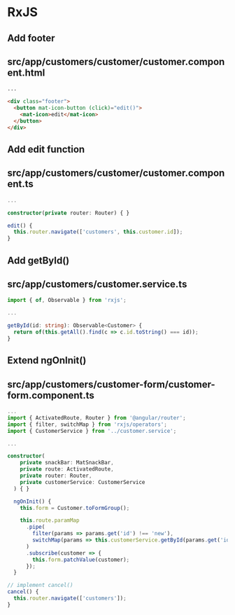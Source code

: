 # RxJS

## Add footer

## src/app/customers/customer/customer.component.html

```html
...

<div class="footer">
  <button mat-icon-button (click)="edit()">
    <mat-icon>edit</mat-icon>
  </button>
</div>
```

## Add edit function

## src/app/customers/customer/customer.component.ts

```ts
...

constructor(private router: Router) { }

edit() {
  this.router.navigate(['customers', this.customer.id]);
}
```

## Add getById()

## src/app/customers/customer.service.ts

```ts
import { of, Observable } from 'rxjs';

...

getById(id: string): Observable<Customer> {
  return of(this.getAll().find(c => c.id.toString() === id));
}
```

## Extend ngOnInit()

## src/app/customers/customer-form/customer-form.component.ts

```ts
...
import { ActivatedRoute, Router } from '@angular/router';
import { filter, switchMap } from 'rxjs/operators';
import { CustomerService } from '../customer.service';

...

constructor(
    private snackBar: MatSnackBar,
    private route: ActivatedRoute,
    private router: Router,
    private customerService: CustomerService
  ) { }

  ngOnInit() {
    this.form = Customer.toFormGroup();

    this.route.paramMap
      .pipe(
        filter(params => params.get('id') !== 'new'),
        switchMap(params => this.customerService.getById(params.get('id')))
      )
      .subscribe(customer => {
        this.form.patchValue(customer);
      });
  }

// implement cancel()
cancel() {
  this.router.navigate(['customers']);
}
```
